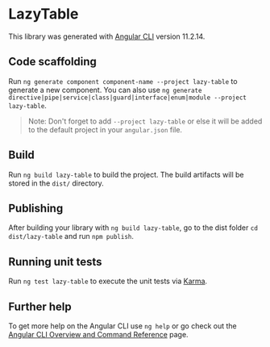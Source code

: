 # LazyTable

This library was generated with [Angular CLI](https://github.com/angular/angular-cli) version 11.2.14.

## Code scaffolding

Run `ng generate component component-name --project lazy-table` to generate a new component. You can also use `ng generate directive|pipe|service|class|guard|interface|enum|module --project lazy-table`.
> Note: Don't forget to add `--project lazy-table` or else it will be added to the default project in your `angular.json` file. 

## Build

Run `ng build lazy-table` to build the project. The build artifacts will be stored in the `dist/` directory.

## Publishing

After building your library with `ng build lazy-table`, go to the dist folder `cd dist/lazy-table` and run `npm publish`.

## Running unit tests

Run `ng test lazy-table` to execute the unit tests via [Karma](https://karma-runner.github.io).

## Further help

To get more help on the Angular CLI use `ng help` or go check out the [Angular CLI Overview and Command Reference](https://angular.io/cli) page.
